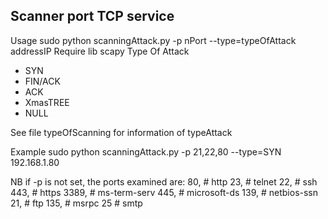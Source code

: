 ## Scanner port TCP service

Usage 
sudo python scanningAttack.py -p nPort --type=typeOfAttack addressIP
Require lib scapy
Type Of Attack
- SYN
- FIN/ACK
- ACK
- XmasTREE
- NULL

See file typeOfScanning for information of typeAttack

Example
sudo python scanningAttack.py -p 21,22,80 --type=SYN 192.168.1.80

NB if -p is not set, the ports examined are:
	   80,     # http
           23,     # telnet
           22,     # ssh
           443,    # https
           3389,   # ms-term-serv
           445,    # microsoft-ds
           139,    # netbios-ssn
           21,     # ftp
           135,    # msrpc
           25     # smtp

